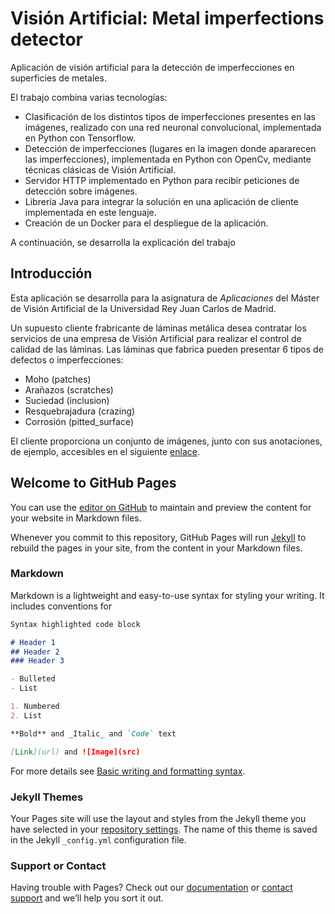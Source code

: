 # Visión Artificial: Metal imperfections detector 

Aplicación de visión artificial para la detección de imperfecciones en superficies de metales.

El trabajo combina varias tecnologías:
- Clasificación de los distintos tipos de imperfecciones presentes en las imágenes, realizado con una red neuronal convolucional, implementada en Python con Tensorflow.
- Detección de imperfecciones (lugares en la imagen donde apararecen las imperfecciones), implementada en Python con OpenCv, mediante técnicas clásicas de Visión Artificial.
- Servidor HTTP implementado en Python para recibir peticiones de detección sobre imágenes.
- Librería Java para integrar la solución en una aplicación de cliente implementada en este lenguaje.
- Creación de un Docker para el despliegue de la aplicación.

A continuación, se desarrolla la explicación del trabajo

## Introducción

Esta aplicación se desarrolla para la asignatura de *Aplicaciones* del Máster de Visión Artificial de la Universidad Rey Juan Carlos de Madrid. 

Un supuesto cliente frabricante de láminas metálica desea contratar los servicios de una empresa de Visión Artificial para realizar el control de calidad de las láminas. Las láminas que fabrica pueden presentar 6 tipos de defectos o imperfecciones:
- Moho (patches) 
- Arañazos (scratches) 
- Suciedad (inclusion) 
- Resquebrajadura (crazing)
- Corrosión (pitted_surface)


El cliente proporciona un conjunto de imágenes, junto con sus anotaciones, de ejemplo, accesibles en el siguiente [enlace](https://www.kaggle.com/kaustubhdikshit/neu-surface-defect-database).







## Welcome to GitHub Pages

You can use the [editor on GitHub](https://github.com/juanluiscarrillo/CV-Metal-Imperfections-Detector/edit/main/docs/index.md) to maintain and preview the content for your website in Markdown files.

Whenever you commit to this repository, GitHub Pages will run [Jekyll](https://jekyllrb.com/) to rebuild the pages in your site, from the content in your Markdown files.

### Markdown

Markdown is a lightweight and easy-to-use syntax for styling your writing. It includes conventions for

```markdown
Syntax highlighted code block

# Header 1
## Header 2
### Header 3

- Bulleted
- List

1. Numbered
2. List

**Bold** and _Italic_ and `Code` text

[Link](url) and ![Image](src)
```

For more details see [Basic writing and formatting syntax](https://docs.github.com/en/github/writing-on-github/getting-started-with-writing-and-formatting-on-github/basic-writing-and-formatting-syntax).

### Jekyll Themes

Your Pages site will use the layout and styles from the Jekyll theme you have selected in your [repository settings](https://github.com/juanluiscarrillo/CV-Metal-Imperfections-Detector/settings/pages). The name of this theme is saved in the Jekyll `_config.yml` configuration file.

### Support or Contact

Having trouble with Pages? Check out our [documentation](https://docs.github.com/categories/github-pages-basics/) or [contact support](https://support.github.com/contact) and we’ll help you sort it out.

